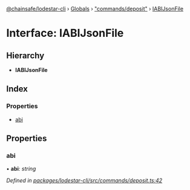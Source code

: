 [@chainsafe/lodestar-cli](../README.md) › [Globals](../globals.md) › ["commands/deposit"](../modules/_commands_deposit_.md) › [IABIJsonFile](_commands_deposit_.iabijsonfile.md)

# Interface: IABIJsonFile

## Hierarchy

* **IABIJsonFile**

## Index

### Properties

* [abi](_commands_deposit_.iabijsonfile.md#abi)

## Properties

###  abi

• **abi**: *string*

*Defined in [packages/lodestar-cli/src/commands/deposit.ts:42](https://github.com/ChainSafe/lodestar/blob/3dee40678/packages/lodestar-cli/src/commands/deposit.ts#L42)*
